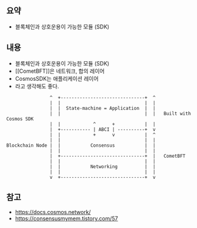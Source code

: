## 요약
- 블록체인과 상호운용이 가능한 모듈 (SDK)
## 내용
- 블록체인과 상호운용이 가능한 모듈 (SDK)
- [[CometBFT]]은 네트워크, 합의 레이어
- CosmosSDK는 애플리케이션 레이어
- 라고 생각해도 좋다.
```
                ^  +-------------------------------+  ^
                |  |                               |  |
                |  |  State-machine = Application  |  |
                |  |                               |  |   Built with Cosmos SDK
                |  |            ^      +           |  |
                |  +----------- | ABCI | ----------+  v
                |  |            +      v           |  ^
                |  |                               |  |
Blockchain Node |  |           Consensus           |  |
                |  |                               |  |
                |  +-------------------------------+  |   CometBFT
                |  |                               |  |
                |  |           Networking          |  |
                |  |                               |  |
                v  +-------------------------------+  v
```
## 참고
- https://docs.cosmos.network/
- https://consensusmymem.tistory.com/57